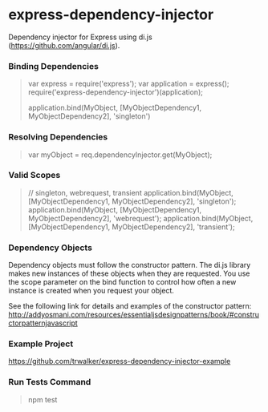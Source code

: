 express-dependency-injector
===========================

Dependency injector for Express using di.js (https://github.com/angular/di.js).

### Binding Dependencies

> var express = require('express');
> var application = express();
> require('express-dependency-injector')(application);
>
> application.bind(MyObject, [MyObjectDependency1, MyObjectDependency2], 'singleton')

### Resolving Dependencies

> var myObject = req.dependencyInjector.get(MyObject);

### Valid Scopes
> // singleton, webrequest, transient
> application.bind(MyObject, [MyObjectDependency1, MyObjectDependency2], 'singleton');
> application.bind(MyObject, [MyObjectDependency1, MyObjectDependency2], 'webrequest');
> application.bind(MyObject, [MyObjectDependency1, MyObjectDependency2], 'transient');

### Dependency Objects

Dependency objects must follow the constructor pattern.  The di.js library makes new instances of these objects when they are requested.  You use the scope parameter on the bind function to control how often a new instance is created when you request your object.

See the following link for details and examples of the constructor pattern: http://addyosmani.com/resources/essentialjsdesignpatterns/book/#constructorpatternjavascript

### Example Project

https://github.com/trwalker/express-dependency-injector-example

### Run Tests Command

> npm test
